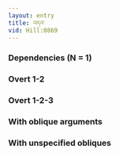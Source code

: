 ```yaml
---
layout: entry
title: འདའ་
vid: Hill:0869
---
```

### Dependencies (N = 1)


### Overt 1-2


### Overt 1-2-3


### With oblique arguments


### With unspecified obliques
